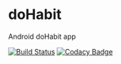 # doHabit
Android doHabit app

[![Build Status](https://travis-ci.org/alexmozzhakov/doHabit.svg?branch=master)](https://travis-ci.org/alexmozzhakov/doHabit)
[![Codacy Badge](https://api.codacy.com/project/badge/Grade/56dc928b8cc346eba668c48c860a0e0c)](https://www.codacy.com/app/alex1207/YourHabits?utm_source=github.com&amp;utm_medium=referral&amp;utm_content=alexmozzhakov/YourHabits&amp;utm_campaign=Badge_Grade)
